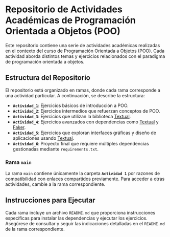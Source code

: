 # Repositorio de Actividades Académicas de Programación Orientada a Objetos (POO)

Este repositorio contiene una serie de actividades académicas realizadas en el contexto del curso de Programación Orientada a Objetos (POO). Cada actividad aborda distintos temas y ejercicios relacionados con el paradigma de programación orientada a objetos.

## Estructura del Repositorio

El repositorio está organizado en ramas, donde cada rama corresponde a una actividad particular. A continuación, se describe la estructura:

- **`Actividad_1`**: Ejercicios básicos de introducción a POO.
- **`Actividad_2`**: Ejercicios intermedios que refuerzan conceptos de POO.
- **`Actividad_3`**: Ejercicios que utilizan la biblioteca [Textual](https://github.com/Textualize/textual).
- **`Actividad_4`**: Ejercicios avanzados con dependencias como [Textual](https://github.com/Textualize/textual) y [Faker](https://faker.readthedocs.io/en/master/).
- **`Actividad_5`**: Ejercicios que exploran interfaces gráficas y diseño de aplicaciones usando [Textual](https://github.com/Textualize/textual).
- **`Actividad_6`**: Proyecto final que requiere múltiples dependencias gestionadas mediante `requirements.txt`.

### Rama `main`

La rama `main` contiene únicamente la carpeta **`Actividad 1`** por razones de compatibilidad con enlaces compartidos previamente. Para acceder a otras actividades, cambie a la rama correspondiente.

## Instrucciones para Ejecutar

Cada rama incluye un archivo `README.md` que proporciona instrucciones específicas para instalar las dependencias y ejecutar los ejercicios.  
Asegúrese de consultar y seguir las indicaciones detalladas en el `README.md` de la rama correspondiente.
